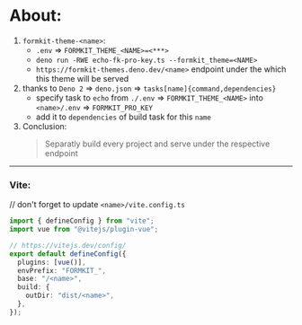 # About:

1. `formkit-theme-<name>`:
   - `.env` => `FORMKIT_THEME_<NAME>=<***>`
   - `deno run -RWE echo-fk-pro-key.ts --formkit_theme=<NAME>`
   - `https://formkit-themes.deno.dev/<name>` endpoint under the which this
     theme will be served
2. thanks to `Deno 2` => `deno.json` => `tasks[name]{command,dependencies}`
   - specify task to `echo` from `./.env` => `FORMKIT_THEME_<NAME>` into
     `<name>/.env` => `FORMKIT_PRO_KEY`
   - add it to `dependencies` of build task for this `name`
3. Conclusion:
   > Separatly build every project and serve under the respective endpoint

---

### Vite:

// don't forget to update `<name>/vite.config.ts`

```ts
import { defineConfig } from "vite";
import vue from "@vitejs/plugin-vue";

// https://vitejs.dev/config/
export default defineConfig({
  plugins: [vue()],
  envPrefix: "FORMKIT_",
  base: "/<name>",
  build: {
    outDir: "dist/<name>",
  },
});
```
